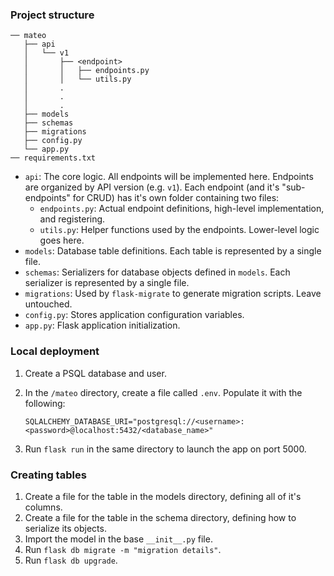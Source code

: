 ### Project structure

```
── mateo
   ├── api
   │   └── v1
   │       ├── <endpoint>
   │       │   ├── endpoints.py
   │       │   └── utils.py
   │       . 
   │       .
   │       .
   ├── models
   ├── schemas
   ├── migrations
   ├── config.py
   └── app.py
── requirements.txt
```

- `api`: The core logic. All endpoints will be implemented here. Endpoints are organized by API version (e.g. `v1`). 
  Each endpoint (and it's "sub-endpoints" for CRUD) has it's own folder containing two files:
    - `endpoints.py`: Actual endpoint definitions, high-level implementation, and registering. 
    - `utils.py`: Helper functions used by the endpoints. Lower-level logic goes here.
- `models`: Database table definitions. Each table is represented by a single file. 
- `schemas`: Serializers for database objects defined in `models`. Each serializer is represented by a single file.
- `migrations`: Used by `flask-migrate` to generate migration scripts. Leave untouched.
- `config.py`: Stores application configuration variables. 
- `app.py`: Flask application initialization.

### Local deployment 

1. Create a PSQL database and user.
2. In the `/mateo` directory, create a file called `.env`. Populate it with the following:

   ```
   SQLALCHEMY_DATABASE_URI="postgresql://<username>:<password>@localhost:5432/<database_name>"
   ```
3. Run `flask run` in the same directory to launch the app on port 5000.  

### Creating tables

1. Create a file for the table in the models directory, defining all of it's columns.
2. Create a file for the table in the schema directory, defining how to serialize its objects.
3. Import the model in the base `__init__.py` file.
4. Run `flask db migrate -m "migration details"`. 
5. Run `flask db upgrade`.
